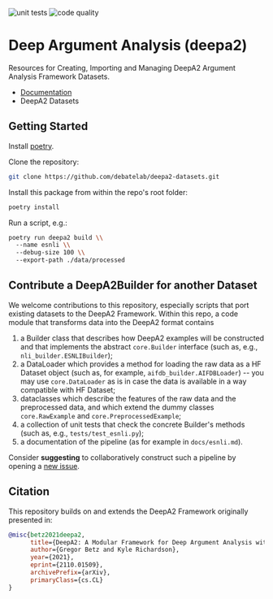 ![unit tests](https://github.com/debatelab/deepa2-datasets/actions/workflows/run_pytest.yml/badge.svg?branch=main) ![code quality](https://github.com/debatelab/deepa2-datasets/actions/workflows/code_quality_checks.yml/badge.svg?branch=main)

# Deep Argument Analysis (deepa2)

Resources for Creating, Importing and Managing DeepA2 Argument Analysis Framework Datasets.

* [Documentation](docs/)
* DeepA2 Datasets

## Getting Started

Install [poetry](https://python-poetry.org/docs/#installation). 

Clone the repository:
```bash
git clone https://github.com/debatelab/deepa2-datasets.git
```

Install this package from within the repo's root folder:
```bash
poetry install
```

Run a script, e.g.:
```bash
poetry run deepa2 build \\
  --name esnli \\
  --debug-size 100 \\
  --export-path ./data/processed    
```

## Contribute a DeepA2Builder for another Dataset

We welcome contributions to this repository, especially scripts that port existing datasets to the DeepA2 Framework. Within this repo, a code module that transforms data into the DeepA2 format contains

1. a Builder class that describes how DeepA2 examples will be constructed and that implements the abstract `core.Builder` interface (such as, e.g., `nli_builder.ESNLIBuilder`);
2. a DataLoader which provides a method for loading the raw data as a HF Dataset object (such as, for example, `aifdb_builder.AIFDBLoader`) -- you may use `core.DataLoader` as is in case the data is available in a way compatible with HF Dataset;
3. dataclasses which describe the features of the raw data and the preprocessed data, and which extend the dummy classes `core.RawExample` and `core.PreprocessedExample`;
4. a collection of unit tests that check the concrete Builder's methods (such as, e.g., `tests/test_esnli.py`);
5. a documentation of the pipeline (as for example in `docs/esnli.md`).

Consider **suggesting** to collaboratively construct such a pipeline by opening a [new issue](https://github.com/debatelab/deepa2-datasets/issues).

## Citation

This repository builds on and extends the DeepA2 Framework originally presented in:

```bibtex
@misc{betz2021deepa2,
      title={DeepA2: A Modular Framework for Deep Argument Analysis with Pretrained Neural Text2Text Language Models}, 
      author={Gregor Betz and Kyle Richardson},
      year={2021},
      eprint={2110.01509},
      archivePrefix={arXiv},
      primaryClass={cs.CL}
}
```
